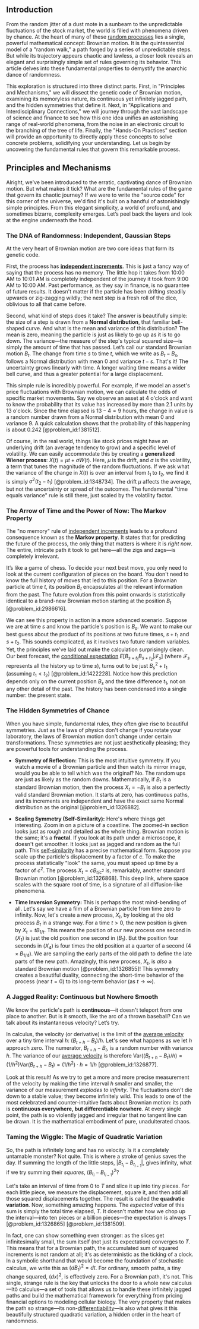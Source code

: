 ## Introduction
From the random jitter of a dust mote in a sunbeam to the unpredictable fluctuations of the stock market, the world is filled with phenomena driven by chance. At the heart of many of these [random processes](@article_id:267993) lies a single, powerful mathematical concept: Brownian motion. It is the quintessential model of a "random walk," a path forged by a series of unpredictable steps. But while its trajectory appears chaotic and lawless, a closer look reveals an elegant and surprisingly simple set of rules governing its behavior. This article delves into these fundamental properties to demystify the anarchic dance of randomness.

This exploration is structured into three distinct parts. First, in "Principles and Mechanisms," we will dissect the genetic code of Brownian motion, examining its memoryless nature, its continuous yet infinitely jagged path, and the hidden symmetries that define it. Next, in "Applications and Interdisciplinary Connections," we will journey through the vast landscape of science and finance to see how this one idea unifies an astonishing range of real-world phenomena, from the noise in an electronic circuit to the branching of the tree of life. Finally, the "Hands-On Practices" section will provide an opportunity to directly apply these concepts to solve concrete problems, solidifying your understanding. Let us begin by uncovering the fundamental rules that govern this remarkable process.

## Principles and Mechanisms

Alright, we've been introduced to the erratic, captivating dance of Brownian motion. But what makes it tick? What are the fundamental rules of the game that govern its chaotic journey? If we were to write the "source code" for this corner of the universe, we'd find it's built on a handful of astonishingly simple principles. From this elegant simplicity, a world of profound, and sometimes bizarre, complexity emerges. Let’s peel back the layers and look at the engine underneath the hood.

### The DNA of Randomness: Independent, Gaussian Steps

At the very heart of Brownian motion are two core ideas that form its genetic code.

First, the process has **[independent increments](@article_id:261669)**. This is just a fancy way of saying that the process has no memory. The little hop it takes from 10:00 AM to 10:01 AM is completely independent of the journey it took from 9:00 AM to 10:00 AM. Past performance, as they say in finance, is no guarantee of future results. It doesn't matter if the particle has been drifting steadily upwards or zig-zagging wildly; the next step is a fresh roll of the dice, oblivious to all that came before.

Second, what kind of steps does it take? The answer is beautifully simple: the size of a step is drawn from a **Normal distribution**, that familiar bell-shaped curve. And what is the mean and variance of this distribution? The mean is zero, meaning the particle is just as likely to go up as it is to go down. The variance—the measure of the step's typical squared size—is simply the amount of time that has passed. Let’s call our standard Brownian motion $B_t$. The change from time $s$ to time $t$, which we write as $B_t - B_s$, follows a Normal distribution with mean $0$ and variance $t-s$. That's it! The uncertainty grows linearly with time. A longer waiting time means a wider bell curve, and thus a greater potential for a large displacement.

This simple rule is incredibly powerful. For example, if we model an asset's price fluctuations with Brownian motion, we can calculate the odds of specific market movements. Say we observe an asset at 4 o'clock and want to know the probability that its value has increased by more than $2.1$ units by 13 o'clock. Since the time elapsed is $13 - 4 = 9$ hours, the change in value is a random number drawn from a Normal distribution with mean 0 and variance 9. A quick calculation shows that the probability of this happening is about $0.242$ [@problem_id:1381512].

Of course, in the real world, things like stock prices might have an underlying drift (an average tendency to grow) and a specific level of volatility. We can easily accommodate this by creating a **generalized Wiener process**: $X(t) = \mu t + \sigma W(t)$. Here, $\mu$ is the drift, and $\sigma$ is the volatility, a term that tunes the magnitude of the random fluctuations. If we ask what the variance of the change in $X(t)$ is over an interval from $t_1$ to $t_2$, we find it is simply $\sigma^2(t_2 - t_1)$ [@problem_id:1348734]. The drift $\mu$ affects the average, but not the uncertainty or spread of the outcomes. The fundamental "time equals variance" rule is still there, just scaled by the volatility factor.

### The Arrow of Time and the Power of Now: The Markov Property

The "no memory" rule of [independent increments](@article_id:261669) leads to a profound consequence known as the **Markov property**. It states that for predicting the future of the process, the only thing that matters is where it is *right now*. The entire, intricate path it took to get here—all the zigs and zags—is completely irrelevant.

It’s like a game of chess. To decide your next best move, you only need to look at the current configuration of pieces on the board. You don't need to know the full history of moves that led to this position. For a Brownian particle at time $t$, its position $B_t$ encapsulates all the relevant information from the past. The future evolution from this point onwards is statistically identical to a brand-new Brownian motion starting at the position $B_t$ [@problem_id:2986616].

We can see this property in action in a more advanced scenario. Suppose we are at time $s$ and know the particle's position is $B_s$. We want to make our best guess about the product of its positions at two future times, $s+t_1$ and $s+t_2$. This sounds complicated, as it involves two future random variables. Yet, the principles we've laid out make the calculation surprisingly clean. Our best forecast, the [conditional expectation](@article_id:158646) $E[B_{s+t_1} B_{s+t_2} | \mathcal{F}_s]$ (where $\mathcal{F}_s$ represents all the history up to time $s$), turns out to be just $B_s^2 + t_1$ (assuming $t_1 \lt t_2$) [@problem_id:1422228]. Notice how this prediction depends only on the current position $B_s$ and the time difference $t_1$, not on any other detail of the past. The history has been condensed into a single number: the present state.

### The Hidden Symmetries of Chance

When you have simple, fundamental rules, they often give rise to beautiful symmetries. Just as the laws of physics don't change if you rotate your laboratory, the laws of Brownian motion don't change under certain transformations. These symmetries are not just aesthetically pleasing; they are powerful tools for understanding the process.

*   **Symmetry of Reflection:** This is the most intuitive symmetry. If you watch a movie of a Brownian particle and then watch its mirror image, would you be able to tell which was the original? No. The random ups are just as likely as the random downs. Mathematically, if $B_t$ is a standard Brownian motion, then the process $X_t = -B_t$ is also a perfectly valid standard Brownian motion. It starts at zero, has continuous paths, and its increments are independent and have the exact same Normal distribution as the original [@problem_id:1326882].

*   **Scaling Symmetry (Self-Similarity):** Here's where things get interesting. Zoom in on a picture of a coastline. The zoomed-in section looks just as rough and detailed as the whole thing. Brownian motion is the same; it's a **fractal**. If you look at its path under a microscope, it doesn't get smoother. It looks just as jagged and random as the full path. This [self-similarity](@article_id:144458) has a precise mathematical form. Suppose you scale up the particle's displacement by a factor of $c$. To make the process statistically "look" the same, you must speed up time by a factor of $c^2$. The process $X_t = c B_{t/c^2}$ is, remarkably, another standard Brownian motion [@problem_id:1326868]. This deep link, where space scales with the square root of time, is a signature of all diffusion-like phenomena.

*   **Time Inversion Symmetry:** This is perhaps the most mind-bending of all. Let's say we have a film of a Brownian particle from time zero to infinity. Now, let's create a new process, $X_t$, by looking at the old process $B_t$ in a strange way. For a time $t > 0$, the new position is given by $X_t = t B_{1/t}$. This means the position of our new process one second in ($X_1$) is just the old position one second in ($B_1$). But the position four seconds in ($X_4$) is four times the old position at a quarter of a second ($4 \times B_{1/4}$). We are sampling the early parts of the old path to define the late parts of the new path. Amazingly, this new process, $X_t$, is *also* a standard Brownian motion [@problem_id:1326855]! This symmetry creates a beautiful duality, connecting the short-time behavior of the process (near $t=0$) to its long-term behavior (as $t \to \infty$).

### A Jagged Reality: Continuous but Nowhere Smooth

We know the particle's path is **continuous**—it doesn't teleport from one place to another. But is it smooth, like the arc of a thrown baseball? Can we talk about its instantaneous velocity? Let’s try.

In calculus, the velocity (or derivative) is the limit of the [average velocity](@article_id:267155) over a tiny time interval $h$: $(B_{t+h} - B_t)/h$. Let's see what happens as we let $h$ approach zero. The numerator, $B_{t+h} - B_t$, is a random number with variance $h$. The variance of our [average velocity](@article_id:267155) is therefore $\text{Var}((B_{t+h} - B_t)/h) = (1/h^2) \text{Var}(B_{t+h} - B_t) = (1/h^2) \cdot h = 1/h$ [@problem_id:1326877].

Look at this result! As we try to get a more and more precise measurement of the velocity by making the time interval $h$ smaller and smaller, the variance of our measurement *explodes to infinity*. The fluctuations don't die down to a stable value; they become infinitely wild. This leads to one of the most celebrated and counter-intuitive facts about Brownian motion: its path is **continuous everywhere, but differentiable nowhere**. At every single point, the path is so violently jagged and irregular that no tangent line can be drawn. It is the mathematical embodiment of pure, unadulterated chaos.

### Taming the Wiggle: The Magic of Quadratic Variation

So, the path is infinitely long and has no velocity. Is it a completely untamable monster? Not quite. This is where a stroke of genius saves the day. If summing the length of the little steps, $|B_{t_{i}} - B_{t_{i-1}}|$, gives infinity, what if we try summing their *squares*, $(B_{t_{i}} - B_{t_{i-1}})^2$?

Let's take an interval of time from $0$ to $T$ and slice it up into tiny pieces. For each little piece, we measure the displacement, square it, and then add all those squared displacements together. The result is called the **quadratic variation**. Now, something amazing happens. The *expected value* of this sum is simply the total time elapsed, $T$. It doesn't matter how we chop up the interval—into ten pieces or a billion pieces—the expectation is always $T$ [@problem_id:1326865] [@problem_id:1381509].

In fact, one can show something even stronger: as the slices get infinitesimally small, the sum itself (not just its expectation) converges to $T$. This means that for a Brownian path, the accumulated sum of squared increments is not random at all; it's as deterministic as the ticking of a clock. In a symbolic shorthand that would become the foundation of stochastic calculus, we write this as $(dB_t)^2 = dt$. For ordinary, smooth paths, a tiny change squared, $(dx)^2$, is effectively zero. For a Brownian path, it's not. This single, strange rule is the key that unlocks the door to a whole new calculus—Itô calculus—a set of tools that allows us to handle these infinitely jagged paths and build the mathematical framework for everything from pricing financial options to modeling cellular biology. The very property that makes the path so strange—its non-[differentiability](@article_id:140369)—is also what gives it this beautifully structured quadratic variation, a hidden order in the heart of randomness.